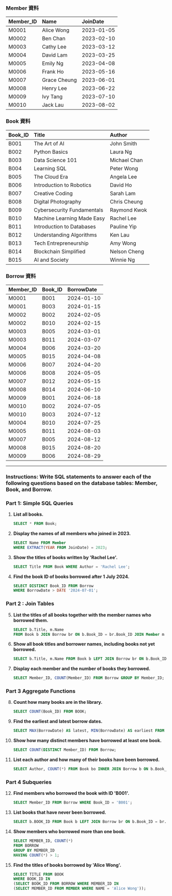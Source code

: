 
### Member 資料

| Member_ID | Name | JoinDate |
| :--- | :--- | :--- |
| M0001 | Alice Wong | 2023-01-05 |
| M0002 | Ben Chan | 2023-02-10 |
| M0003 | Cathy Lee | 2023-03-12 |
| M0004 | David Lam | 2023-03-25 |
| M0005 | Emily Ng | 2023-04-08 |
| M0006 | Frank Ho | 2023-05-16 |
| M0007 | Grace Cheung | 2023-06-01 |
| M0008 | Henry Lee | 2023-06-22 |
| M0009 | Ivy Tang | 2023-07-10 |
| M0010 | Jack Lau | 2023-08-02 |

### Book 資料

| Book_ID | Title | Author |
| :--- | :--- | :--- |
| B001 | The Art of AI | John Smith |
| B002 | Python Basics | Laura Ng |
| B003 | Data Science 101 | Michael Chan |
| B004 | Learning SQL | Peter Wong |
| B005 | The Cloud Era | Angela Lee |
| B006 | Introduction to Robotics | David Ho |
| B007 | Creative Coding | Sarah Lam |
| B008 | Digital Photography | Chris Cheung |
| B009 | Cybersecurity Fundamentals | Raymond Kwok |
| B010 | Machine Learning Made Easy | Rachel Lee |
| B011 | Introduction to Databases | Pauline Yip |
| B012 | Understanding Algorithms | Ken Lau |
| B013 | Tech Entrepreneurship | Amy Wong |
| B014 | Blockchain Simplified | Nelson Cheng |
| B015 | AI and Society | Winnie Ng |

### Borrow 資料

| Member_ID | Book_ID | BorrowDate |
| :--- | :--- | :--- |
| M0001 | B001 | 2024-01-10 |
| M0001 | B003 | 2024-01-15 |
| M0002 | B002 | 2024-02-05 |
| M0002 | B010 | 2024-02-15 |
| M0003 | B005 | 2024-03-01 |
| M0003 | B011 | 2024-03-07 |
| M0004 | B006 | 2024-03-20 |
| M0005 | B015 | 2024-04-08 |
| M0006 | B007 | 2024-04-20 |
| M0006 | B008 | 2024-05-05 |
| M0007 | B012 | 2024-05-15 |
| M0008 | B014 | 2024-06-10 |
| M0009 | B001 | 2024-06-18 |
| M0010 | B002 | 2024-07-05 |
| M0010 | B003 | 2024-07-12 |
| M0004 | B010 | 2024-07-25 |
| M0005 | B011 | 2024-08-03 |
| M0007 | B005 | 2024-08-12 |
| M0008 | B015 | 2024-08-20 |
| M0009 | B006 | 2024-08-29 |

---

### Instructions: Write SQL statements to answer each of the following questions based on the database tables: Member, Book, and Borrow.

### Part 1: Simple SQL Queries

1.  **List all books.**
    ```sql
    SELECT * FROM Book;
    ```

2.  **Display the names of all members who joined in 2023.**
    ```sql
    SELECT Name FROM Member 
    WHERE EXTRACT(YEAR FROM JoinDate) = 2023;
    ```

3.  **Show the titles of books written by 'Rachel Lee'.**
    ```sql
    SELECT Title FROM Book WHERE Author = 'Rachel Lee';
    ```

4.  **Find the book ID of books borrowed after 1 July 2024.**
    ```sql
    SELECT DISTINCT Book_ID FROM Borrow 
    WHERE BorrowDate > DATE '2024-07-01';
    ```

### Part 2 : Join Tables

5.  **List the titles of all books together with the member names who borrowed them.**
    ```sql
    SELECT b.Title, m.Name 
    FROM Book b JOIN Borrow br ON b.Book_ID = br.Book_ID JOIN Member m ON br.Member_ID = m.Member_ID;
    ```

6.  **Show all book titles and borrower names, including books not yet borrowed.**
    ```sql
    SELECT b.Title, m.Name FROM Book b LEFT JOIN Borrow br ON b.Book_ID = br.Book_ID LEFT JOIN Member m ON br.Member_ID = m.Member_ID;
    ```

7.  **Display each member and the number of books they borrowed.**
    ```sql
    SELECT Member_ID, COUNT(Member_ID) FROM Borrow GROUP BY Member_ID;
    ```

### Part 3 Aggregate Functions

8.  **Count how many books are in the library.**
    ```sql
    SELECT COUNT(Book_ID) FROM BOOK;
    ```

9.  **Find the earliest and latest borrow dates.**
    ```sql
    SELECT MAX(BorrowDate) AS latest, MIN(BorrowDate) AS earliest FROM Borrow;
    ```

10. **Show how many distinct members have borrowed at least one book.**
    ```sql
    SELECT COUNT(DISTINCT Member_ID) FROM Borrow;
    ```

11. **List each author and how many of their books have been borrowed.**
    ```sql
    SELECT Author, COUNT(*) FROM Book bo INNER JOIN Borrow b ON b.Book_ID = bo.Book_ID GROUP BY Author;
    ```

### Part 4 Subqueries

12. **Find members who borrowed the book with ID 'B001'.**
    ```sql
    SELECT Member_ID FROM Borrow WHERE Book_ID = 'B001';
    ```

13. **List books that have never been borrowed.**
    ```sql
    SELECT b.BOOK_ID FROM Book b LEFT JOIN Borrow br ON b.Book_ID = br.Book_ID WHERE br.Book_ID IS NULL;
    ```

14. **Show members who borrowed more than one book.**
    ```sql
    SELECT MEMBER_ID, COUNT(*)
    FROM BORROW
    GROUP BY MEMBER_ID
    HAVING COUNT(*) > 1;
    ```

15. **Find the titles of books borrowed by 'Alice Wong'.**
    ```sql
    SELECT TITLE FROM BOOK
    WHERE BOOK_ID IN
    (SELECT BOOK_ID FROM BORROW WHERE MEMBER_ID IN
    (SELECT MEMBER_ID FROM MEMBER WHERE NAME = 'Alice Wong'));
    ```
```

